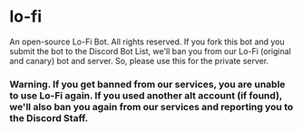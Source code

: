 # lo-fi

An open-source Lo-Fi Bot. All rights reserved. If you fork this bot and you submit the bot to the Discord Bot List, we'll ban you from our Lo-Fi (original and canary) bot and server. So, please use this for the private server.

### Warning. If you get banned from our services, you are unable to use Lo-Fi again. If you used another alt account (if found), we'll also ban you again from our services and reporting you to the Discord Staff.

